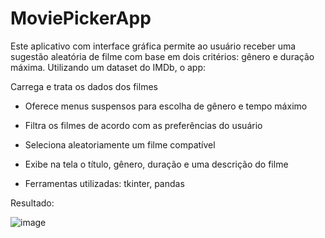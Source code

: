 # MoviePickerApp

Este aplicativo com interface gráfica permite ao usuário receber uma sugestão aleatória de filme com base em dois critérios: gênero e duração máxima. Utilizando um dataset do IMDb, o app:

Carrega e trata os dados dos filmes

- Oferece menus suspensos para escolha de gênero e tempo máximo

- Filtra os filmes de acordo com as preferências do usuário

- Seleciona aleatoriamente um filme compatível

- Exibe na tela o título, gênero, duração e uma descrição do filme

- Ferramentas utilizadas: tkinter, pandas

Resultado:

![image](https://github.com/user-attachments/assets/0a12693d-3e95-42b0-b0b8-4264cf42c82f)

